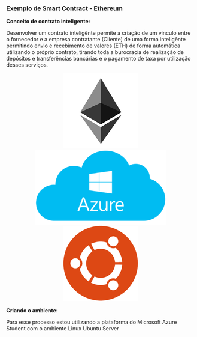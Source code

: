 <h3>Exemplo de Smart Contract - Ethereum</h3>

<b>Conceito de contrato inteligente:</b>

<p>Desenvolver um contrato inteligênte permite a criação de um vinculo entre o fornecedor e a empresa contratante (Cliente) de uma forma inteligênte permitindo envio e recebimento de valores (ETH) de forma automática utilizando o próprio contrato, tirando toda a burocracia de realização de depósitos e transferências bancárias e o pagamento de taxa por utilização desses serviços.</p>

<p align="center"><img src="imgs/ethereum.png" width="200"/><img src="imgs/Azure_.png" width="350"/><img src="imgs/ubuntu-logo32.png" width="200"/></p>

<b>Criando o ambiente:</b>

<p>Para esse processo estou utilizando a plataforma do Microsoft Azure Student com o ambiente Linux Ubuntu Server</p>
